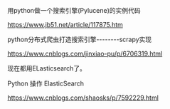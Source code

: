 用python做一个搜索引擎(Pylucene)的实例代码

https://www.jb51.net/article/117875.htm

python分布式爬虫打造搜索引擎--------scrapy实现

https://www.cnblogs.com/jinxiao-pu/p/6706319.html

现在都用ELasticsearch了。

Python 操作 ElasticSearch

https://www.cnblogs.com/shaosks/p/7592229.html
